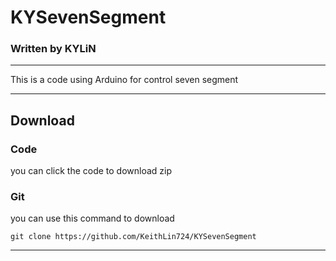 # KYSevenSegment 
### Written by KYLiN

---

This is a code using Arduino for control seven segment 

---
## Download 

### Code 
you can click the code to download zip 

### Git 
you can use this command to download

`git clone https://github.com/KeithLin724/KYSevenSegment`

---